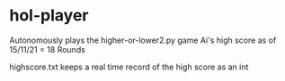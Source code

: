 # hol-player
Autonomously plays the higher-or-lower2.py game
Ai's high score as of 15/11/21 = 18 Rounds

highscore.txt keeps a real time record of the high score as an int
